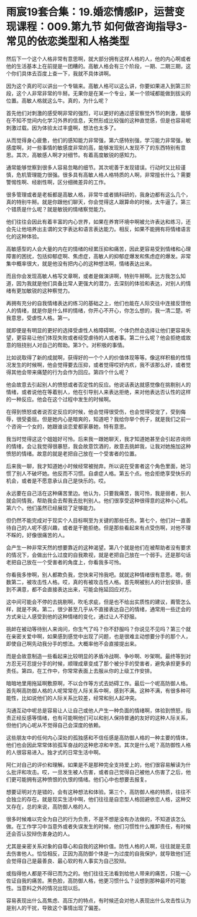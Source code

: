 # 雨宸19套合集：19.婚恋情感IP，运营变现课程：009.第九节 如何做咨询指导3-常见的依恋类型和人格类型

然后下一个这个人格非常有意思啊，就大部分拥有这样人格的人，他的内心啊或者他的生活基本上在前提是一团糟的。高敏人格会有三个阶段，一期、二期三期，这个你们具体去百度上查一下，我就不具体讲啊。

因为这个真的可以讲出一个专辑来。高敏人格可以这么讲，你要如果进入到第三阶段，这个人非常非常的牛掰。无果你是在某一个专业，某一个领域都能做到拔尖的位置。高敏人格就这么牛。真的，为什么呢？

首先他们对刺激的感受啊非常的强烈，可以更好的通过感官察觉外节的刺激，能够在不知不觉间内化学习外界的信息，天然形成比较强的这种直觉感，但是也容易呢刺激过载。因为体验太过丰盛啊，想法也太多了。

从而觉得身心疲惫，他们的感知能力非常强，第六感特别强，学习能力非常强，敏感度啊，对一些事情的敏感度非常的高，能够发现别人发现不了的东西特别有意思。其次，高敏感人啊才对细节。有着高度敏锐的感知力。

通常能够觉察到很多人容易忽略的细节。其次呢善于发现错误。行动时又比较谨慎，危机管理能力很强。很多具有高敏人格人格特质的人啊，非常擅长什么？需要警惕性啊、经剧性啊，区分细微差异的工作。

很多管理或者是老板都是高敏人格，非常牛或者搞科研的，我身边都有这么几个，真的特别牛掰。就是你跟他们聊天，你会觉得这人跟算命的时候，太牛逼了。第三个错质是什么呢？就是敏锐的情绪察觉能力。

他们往往会因此有着丰富的内心世界，如果在养育环境中啊被允许表达和练习，还会先让他培养出主谓的文字表达和语言表达能力。相反，如果不能拥有将情绪语言化的这种体验。

高敏感型的人会大量的内在的情绪的经累压抑和痛苦，因此更容易受到情绪和心理障害的困扰，包括抑郁症啊、焦虑症，高敏人的抑郁症爆发和焦虑症的爆发。非常集中概率很大，就是他没有把内心的这种想法啊，情绪表达出来。

而且你会发现高敏人格写文章啊，或者是做演讲啊，特别牛掰啊。比方我怎么知道，因为我就是他们具备比常人更强大的潜力，去深刻的体验和表达，对别人的情绪有更加敏锐的这种察觉力。

再拥有充分的自我情绪表达的练习的基础之上，他们也能在人际交往中连接反馈他人的情绪，就是你是什么样的情绪，你开心不开心，你怎么想的，我一清二楚。听我意思，受虐性人格。第一。

就即便是有明显的更好的选择受虐性人格障碍啊，个体仍然会选择让他们更容易失望，更容易让他们体现失败或者经受虐待的人或者事。第二什么呢？他会拒绝或故意的阻挠别人对自己的帮助。第3个。对积极的事情。

比如说取得了新的成就啊，获得好的一个个人的价值体现等等。像这样积极的性情况发生的时候啊，他会觉得要去压抑，或者觉得哎好内疚，我不该那么好，或者觉得其他会带来痛楚的行为会作为回应。第四个什么呢？

他会故意去引起别人的愤怒或者否定性的反应。他说话表达就感觉像在挑剔别人的情绪，或者说他在等着别人，他在引导别人来表达拒绝，来对他表达否认性的这样的一种反应。他会在这个过程中发生的时候啊。

在得到愤怒或者说否定反应的时候，他会觉得很受伤，也会觉得受宠了，受到侮辱，很受委屈。但是她内心是暗爽的，知道吧？我给你举个例子，就是我们之前一个咨询一个女的，她跟谁谈恋爱都家暴她，特有意思。

我当时觉得这这个姐姐好可怜。后来我一跟她聊天，我才知道她甚至会引起咨询师的情绪，会让我觉得很暴怒，我会故意饮酒的，故意去挑衅我，让我对她施加这种愤怒的情绪。故意的就是老把自己放在一个受害者的位置。

后来我一聊，我才知道她小时候经常被抛弃。所以说在受害者这个角色里面，她习惯了别人不破坏她。他反而不习惯。自虐症人格。第五个点。他会拒绝享受快乐的机会，或者是不愿意承认自己是快乐的。哎。

永远要在自己活在这种痛苦里边。他认为，只要我痛苦，我可怜，我是弱者，别人就会同情我，帮助我会去帮我去批判别人。他们很享受这种很得意的这种小心机。第六个。他们虽然已经展现了足够能力。

但仍然不能完成对于现实个人目标啊至为关键的那些任务。第七个，他们对一直善待自己的人呢不感兴趣，或者是干脆拒绝。但是那些看起来有点受伤啊，对他不理不睬的，好像很痛苦的人。

会产生一种非常天然的想要靠近的这种渴望。第八个就是他们在被帮助者没有要求的情况下，会做出什么过度的自我欺视，就是老把自己放在一个弱手。还是那句话老把自己放在一个受害者的角度上，你看我多可怜。

你看我多惨啊，别人都欺负我，您快来可怜我吧。就就这种情绪很有意思。嗯，倒数第二，被攻击性人格。哎，真的有被攻击性人格。首先啊被别人的计划安排，感到不满意，都不会直接表达出来，可能会拖延回应对方。

这中间可能会不停的去挑剔啊，吹毛求疵，但是也不给出实质性的建议，甭管怎么样，就是不爽。第二，很少甚至几乎从不直接表达自己的情绪，通常用一些迂会的方式来让人感受到他的这种情绪的变化，通过让人不舒服。

挑衅在被动等待别人来询问，你生气了吗？你不舒服吗？你说见不见吗？第三个就在亲密关爱中啊，如果感到感觉中出现了问题，也是很难主动想要分手的那个人，即使自己啊先动我分手的想法。大概率他不会直接提出来。

而是会故意制造一些看起来比较明显的矛盾冷战啊、争吵啊、吵架啊。最终等到对方忍无可忍提分手的时候，顺理成章变成了那个被分手的受害者，避免承担更多的责任。第四，在工作中，你常常表面上去服从你的上级工作安排。

暗暗地里用拖延啊敷原啊，不以合作等方式去妨碍工作。最后一个呢高防御人格。首先啊高防御人格的人呢常常在人际关系中啊，感到不满。这种不满，有很多种可能性，比如说他们的人际关系比较差，经常和别人起冲突。

沟通互动中呢总是容易让人让自己或他人产生一种负面的情绪啊，体验到愤怒，指责正经反感等情绪，也有可能啊他们可以和别人保持普通的友好的这种人际关系，但他们内心呢从不觉得自己会深度的依赖。

这些朋友中的任何内心深处的孤独感和不信任感是高防御人格的一种主要的情体，他们也会因此常常体验孤军奋战的这种悲凉和辛苦。其次是什么呢？高防御性人格的人很容易进入。独才式的日常生活中啊。

阿仁对自己的评价和理解。如果是不是那种完全支持爱上的，他们很容易解读为什么批评和攻击。哎，一旦发生被人伤害，或者自己觉得自己被他人伤害了之后，他们更可能拥有这种愤恨的仇恨的情绪。他们心中也想要去报复。

想要证明对方是错的，会有这种想法和体验。第三个，高防御人格的特质，往往不会独立的存在。就是现实生活中啊，他们往往是自恋型人格回避依恋人格，这种交叉存在，总的来说，高防御人格的人。

很多时候难以完全为自己的行为负责，不是不想是没有办法做的，不知道该怎么做。在工作学习中当意外或者失误发生的时候，他们习惯性什么推卸责任，有时候还会否认狡辩伤害身边的人。

尤其是亲密关系对象的自尊心和自我的这种价值。防性人格的人啊，往往就是无意去伤害他人。恰恰相反，正因为高防御个体是一为过度的自我保护，就导致他们还会觉得自己是最善良、最心软的有人事实为自己狡辩。

或指得他人都是不得已而为之的。他们往往无法看到给他人带来的痛苦，只能一心佐证自我的痛苦。黑色脸，高防御人格，他更习惯什么？设想到那种最坏的可能性。当意料之外的情况出现以后。

容易表现出什么高焦虑、高压力的特点，有时候还会对他人表现出什么攻击性认为是别人的干扰，导致这个事情出现了偏差。

